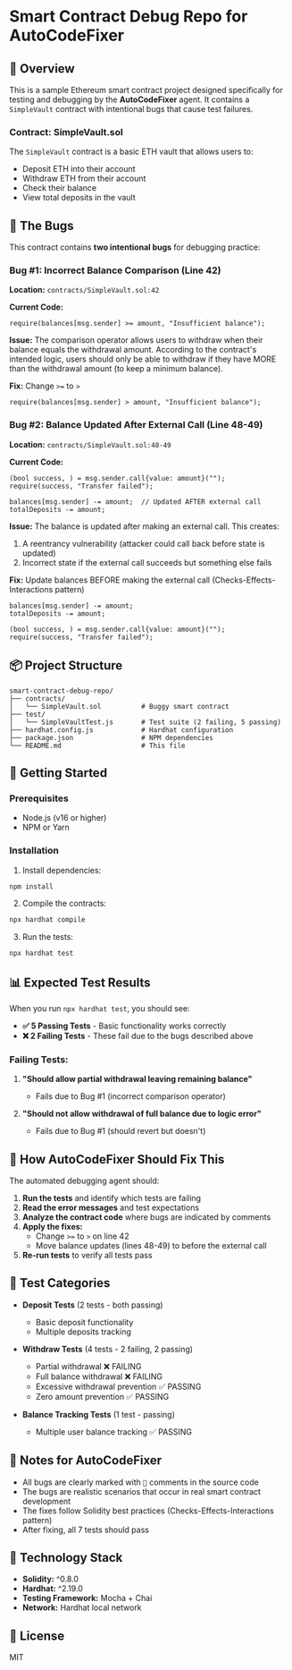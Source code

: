 # Smart Contract Debug Repo for AutoCodeFixer

## 🎯 Overview

This is a sample Ethereum smart contract project designed specifically for testing and debugging by the **AutoCodeFixer** agent. It contains a `SimpleVault` contract with intentional bugs that cause test failures.

### Contract: SimpleVault.sol

The `SimpleVault` contract is a basic ETH vault that allows users to:
- Deposit ETH into their account
- Withdraw ETH from their account
- Check their balance
- View total deposits in the vault

## 🐛 The Bugs

This contract contains **two intentional bugs** for debugging practice:

### Bug #1: Incorrect Balance Comparison (Line 42)
**Location:** `contracts/SimpleVault.sol:42`

**Current Code:**
```solidity
require(balances[msg.sender] >= amount, "Insufficient balance");
```

**Issue:** The comparison operator allows users to withdraw when their balance equals the withdrawal amount. According to the contract's intended logic, users should only be able to withdraw if they have MORE than the withdrawal amount (to keep a minimum balance).

**Fix:** Change `>=` to `>`
```solidity
require(balances[msg.sender] > amount, "Insufficient balance");
```

### Bug #2: Balance Updated After External Call (Line 48-49)
**Location:** `contracts/SimpleVault.sol:48-49`

**Current Code:**
```solidity
(bool success, ) = msg.sender.call{value: amount}("");
require(success, "Transfer failed");

balances[msg.sender] -= amount;  // Updated AFTER external call
totalDeposits -= amount;
```

**Issue:** The balance is updated after making an external call. This creates:
1. A reentrancy vulnerability (attacker could call back before state is updated)
2. Incorrect state if the external call succeeds but something else fails

**Fix:** Update balances BEFORE making the external call (Checks-Effects-Interactions pattern)
```solidity
balances[msg.sender] -= amount;
totalDeposits -= amount;

(bool success, ) = msg.sender.call{value: amount}("");
require(success, "Transfer failed");
```

## 📦 Project Structure

```
smart-contract-debug-repo/
├── contracts/
│   └── SimpleVault.sol          # Buggy smart contract
├── test/
│   └── SimpleVaultTest.js       # Test suite (2 failing, 5 passing)
├── hardhat.config.js            # Hardhat configuration
├── package.json                 # NPM dependencies
└── README.md                    # This file
```

## 🚀 Getting Started

### Prerequisites
- Node.js (v16 or higher)
- NPM or Yarn

### Installation

1. Install dependencies:
```bash
npm install
```

2. Compile the contracts:
```bash
npx hardhat compile
```

3. Run the tests:
```bash
npx hardhat test
```

## 📊 Expected Test Results

When you run `npx hardhat test`, you should see:

- **✅ 5 Passing Tests** - Basic functionality works correctly
- **❌ 2 Failing Tests** - These fail due to the bugs described above

### Failing Tests:

1. **"Should allow partial withdrawal leaving remaining balance"**
   - Fails due to Bug #1 (incorrect comparison operator)
   
2. **"Should not allow withdrawal of full balance due to logic error"**
   - Fails due to Bug #1 (should revert but doesn't)

## 🔧 How AutoCodeFixer Should Fix This

The automated debugging agent should:

1. **Run the tests** and identify which tests are failing
2. **Read the error messages** and test expectations
3. **Analyze the contract code** where bugs are indicated by comments
4. **Apply the fixes:**
   - Change `>=` to `>` on line 42
   - Move balance updates (lines 48-49) to before the external call
5. **Re-run tests** to verify all tests pass

## 🧪 Test Categories

- **Deposit Tests** (2 tests - both passing)
  - Basic deposit functionality
  - Multiple deposits tracking

- **Withdraw Tests** (4 tests - 2 failing, 2 passing)
  - Partial withdrawal ❌ FAILING
  - Full balance withdrawal ❌ FAILING
  - Excessive withdrawal prevention ✅ PASSING
  - Zero amount prevention ✅ PASSING

- **Balance Tracking Tests** (1 test - passing)
  - Multiple user balance tracking ✅ PASSING

## 📝 Notes for AutoCodeFixer

- All bugs are clearly marked with `🐛` comments in the source code
- The bugs are realistic scenarios that occur in real smart contract development
- The fixes follow Solidity best practices (Checks-Effects-Interactions pattern)
- After fixing, all 7 tests should pass

## 🔗 Technology Stack

- **Solidity:** ^0.8.0
- **Hardhat:** ^2.19.0
- **Testing Framework:** Mocha + Chai
- **Network:** Hardhat local network

## 📜 License

MIT
